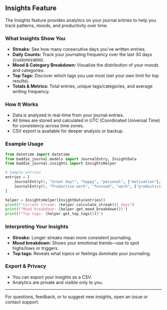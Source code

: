 ## Insights Feature

The Insights feature provides analytics on your journal entries to help you track patterns, moods, and productivity over time.

### What Insights Show You
- **Streaks:** See how many consecutive days you’ve written entries.
- **Daily Counts:** Track your journaling frequency over the last 30 days (customizable).
- **Mood & Category Breakdown:** Visualize the distribution of your moods and categories.
- **Top Tags:** Discover which tags you use most (set your own limit for top results).
- **Totals & Metrics:** Total entries, unique tags/categories, and average writing frequency.

### How It Works
- Data is analyzed in real-time from your journal entries.
- All times are stored and calculated in UTC (Coordinated Universal Time) for consistency across time zones.
- CSV export is available for deeper analysis or backup.

### Example Usage
```python
from datetime import datetime
from baddie_journal.models import JournalEntry, InsightData
from baddie_journal.insights import InsightsHelper

# Sample entries
entries = [
    JournalEntry(1, "Great day!", "happy", "personal", ["motivation"], datetime.utcnow()),
    JournalEntry(2, "Productive work", "focused", "work", ["productivity"], datetime.utcnow())
]

helper = InsightsHelper(InsightData(entries))
print(f"Current streak: {helper.calculate_streak()} days")
print(f"Mood breakdown: {helper.get_mood_breakdown()}")
print(f"Top tags: {helper.get_top_tags(5)}")
```

### Interpreting Your Insights
- **Streaks:** Longer streaks mean more consistent journaling.
- **Mood breakdown:** Shows your emotional trends—use to spot highs/lows or triggers.
- **Top tags:** Reveals what topics or feelings dominate your journaling.

### Export & Privacy
- You can export your insights as a CSV.
- Analytics are private and visible only to you.

---

For questions, feedback, or to suggest new insights, open an issue or contact support.
